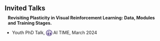 <h1 id="invited-talks"></h1>

<h2 style="margin: 20px 0px 10px;">Invited Talks</h2>

<h4 style="margin:0 10px 0;">Revisiting Plasticity in Visual Reinforcement Learning: Data, Modules and Training Stages.</h4>

<ul>
  <li> Youth PhD Talk, <img src="/assets/Logo/AITIME.png" alt="AI TIME" width="19.778" height="20" style="vertical-align: middle;"> AI TIME, March 2024</li>
</ul>


